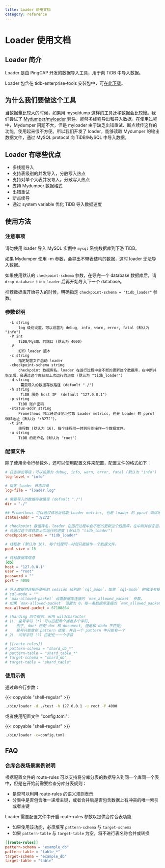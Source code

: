 ```yaml
---
title: Loader 使用文档
category: reference
---
```


# Loader 使用文档

## Loader 简介

Loader 是由 PingCAP 开发的数据导入工具，用于向 TiDB 中导入数据。

Loader 包含在 tidb-enterprise-tools 安装包中，可[在此下载](/dev/reference/tools/download.md)。

## 为什么我们要做这个工具

当数据量比较大的时候，如果用 mysqldump 这样的工具迁移数据会比较慢。我们尝试了 [Mydumper/myloader 套件](https://github.com/maxbube/mydumper)，能够多线程导出和导入数据。在使用过程中，Mydumper 问题不大，但是 myloader 由于缺乏出错重试、断点续传这样的功能，使用起来很不方便。所以我们开发了 loader，能够读取 Mydumper 的输出数据文件，通过 MySQL protocol 向 TiDB/MySQL 中导入数据。

## Loader 有哪些优点

* 多线程导入
* 支持表级别的并发导入，分散写入热点
* 支持对单个大表并发导入，分散写入热点
* 支持 Mydumper 数据格式
* 出错重试
* 断点续导
* 通过 system variable 优化 TiDB 导入数据速度

## 使用方法

### 注意事项

请勿使用 loader 导入 MySQL 实例中 `mysql` 系统数据库到下游 TiDB。

如果 Mydumper 使用 -m 参数，会导出不带表结构的数据，这时 loader 无法导入数据。

如果使用默认的 `checkpoint-schema` 参数，在导完一个 database 数据库后，请 `drop database tidb_loader` 后再开始导入下一个 database。

推荐数据库开始导入的时候，明确指定 `checkpoint-schema = "tidb_loader"` 参数。

### 参数说明

```
  -L string
      log 级别设置，可以设置为 debug, info, warn, error, fatal (默认为 "info")
  -P int
      TiDB/MySQL 的端口 (默认为 4000)
  -V
      打印 loader 版本
  -c string
      指定配置文件启动 loader
  -checkpoint-schema string
      checkpoint 数据库名，loader 在运行过程中会不断的更新这个数据库，在中断并恢复后，会通过这个库获取上次运行的进度 (默认为 "tidb_loader")
  -d string
       需要导入的数据存放路径 (default "./")
  -h string
       TiDB 服务 host IP  (default "127.0.0.1")
  -p string
      TiDB 账户密码
  -status-addr string
      Prometheus 可以通过该地址拉取 Loader metrics, 也是 Loader 的 pprof 调试地址 (默认为 ":8272")。
  -t int
      线程数 (默认为 16). 每个线程同一时刻只能操作一个数据文件。
  -u string
      TiDB 的用户名 (默认为 "root")
```

### 配置文件

除了使用命令行参数外，还可以使用配置文件来配置，配置文件的格式如下：

```toml
# 日志输出等级；可以设置为 debug, info, warn, error, fatal (默认为 "info")
log-level = "info"

# 指定 loader 日志目录
log-file = "loader.log"

# 需要导入的数据存放路径 (default "./")
dir = "./"

## Prometheus 可以通过该地址拉取 Loader metrics, 也是 Loader 的 pprof 调试地址 (默认为 ":8272")。
status-addr = ":8272"

# checkpoint 数据库名，loader 在运行过程中会不断的更新这个数据库，在中断并恢复后，
# 会通过这个库获取上次运行的进度 (默认为 "tidb_loader")
checkpoint-schema = "tidb_loader"

# 线程数 (默认为 16). 每个线程同一时刻只能操作一个数据文件。
pool-size = 16

# 目标数据库信息
[db]
host = "127.0.0.1"
user = "root"
password = ""
port = 4000

# 导入数据时连接所使用的 session 级别的 `sql_mode`。如果 `sql-mode` 的值没有提供或者设置为 "@DownstreamDefault"，会使用下游 global 级别的 `sql_mode`。
# sql-mode = ""
# `max-allowed-packet` 设置数据库连接的 `max_allowed_packet` 参数。
# 如果 `max-allowed-packet` 设置为 0，每一条数据库连接的 `max_allowed_packet` 会使用下游数据库 global 级别的 `max_allowed_packet`。
max-allowed-packet = 67108864

# sharding 同步规则，采用 wildcharacter
# 1\. 星号字符 (*) 可以匹配零个或者多个字符,
#    例子, doc* 匹配 doc 和 document, 但是和 dodo 不匹配;
#    星号只能放在 pattern 结尾，并且一个 pattern 中只能有一个
# 2\. 问号字符 (?) 匹配任一一个字符

# [[route-rules]]
# pattern-schema = "shard_db_*"
# pattern-table = "shard_table_*"
# target-schema = "shard_db"
# target-table = "shard_table"
```

### 使用示例

通过命令行参数：

{{< copyable "shell-regular" >}}

```bash
./bin/loader -d ./test -h 127.0.0.1 -u root -P 4000
```

或者使用配置文件 "config.toml":

{{< copyable "shell-regular" >}}

```bash
./bin/loader -c=config.toml
```

## FAQ

### 合库合表场景案例说明

根据配置文件的 route-rules 可以支持将分库分表的数据导入到同一个库同一个表中，但是在开始前需要检查分库分表规则：

+ 是否可以利用 route-rules 的语义规则表示
+ 分表中是否包含唯一递增主键，或者合并后是否包含数据上有冲突的唯一索引或者主键

Loader 需要配置文件中开启 route-rules 参数以提供合库合表功能

+ 如果使用该功能，必须填写 `pattern-schema` 与 `target-schema`
+ 如果 `pattern-table` 与 `target-table` 为空，将不进行表名称合并或转换

```toml
[[route-rules]]
pattern-schema = "example_db"
pattern-table = "table_*"
target-schema = "example_db"
target-table = "table"
```

